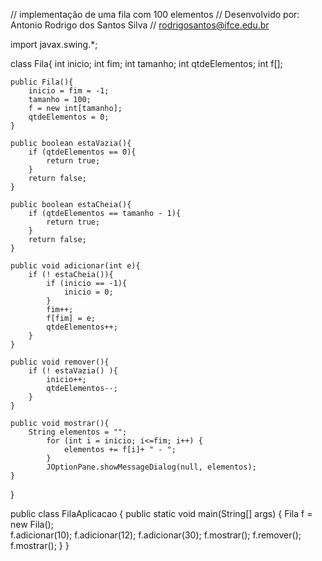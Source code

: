 

// implementação de uma fila com 100 elementos
// Desenvolvido por: Antonio Rodrigo dos Santos Silva
// rodrigosantos@ifce.edu.br

import javax.swing.*;

class Fila{
    int inicio;
    int fim;
    int tamanho;
    int qtdeElementos;
    int f[];

    public Fila(){
        inicio = fim = -1;
        tamanho = 100;
        f = new int[tamanho];
        qtdeElementos = 0;
    }

    public boolean estaVazia(){
        if (qtdeElementos == 0){
            return true;
        }
        return false;
    }

    public boolean estaCheia(){
        if (qtdeElementos == tamanho - 1){
            return true;
        }
        return false;
    }

    public void adicionar(int e){
        if (! estaCheia()){
            if (inicio == -1){
                inicio = 0;
            }
            fim++;
            f[fim] = e;
            qtdeElementos++;
        }
    }

    public void remover(){
        if (! estaVazia() ){
            inicio++;
            qtdeElementos--;
        }
    }

    public void mostrar(){
        String elementos = "";
            for (int i = inicio; i<=fim; i++) {
                elementos += f[i]+ " - ";
            }
            JOptionPane.showMessageDialog(null, elementos);
    }
}

public class FilaAplicacao {
    public static void main(String[] args) {
        Fila f = new Fila();        
        f.adicionar(10);
        f.adicionar(12);
        f.adicionar(30);
        f.mostrar();
        f.remover();
        f.mostrar();
    }
}
